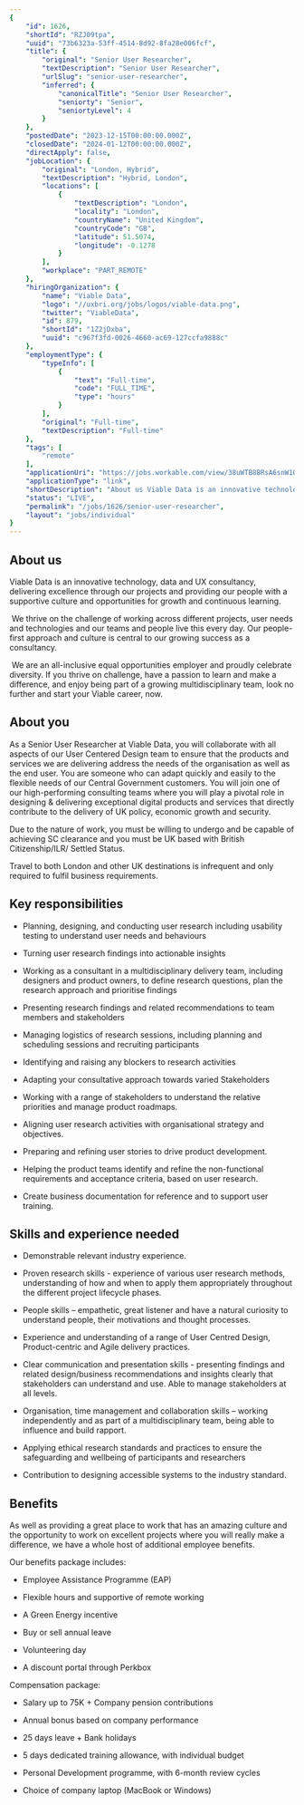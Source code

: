 ```yaml
---
{
	"id": 1626,
	"shortId": "RZJ09tpa",
	"uuid": "73b6323a-53ff-4514-8d92-8fa28e006fcf",
	"title": {
		"original": "Senior User Researcher",
		"textDescription": "Senior User Researcher",
		"urlSlug": "senior-user-researcher",
		"inferred": {
			"canonicalTitle": "Senior User Researcher",
			"seniorty": "Senior",
			"seniortyLevel": 4
		}
	},
	"postedDate": "2023-12-15T00:00:00.000Z",
	"closedDate": "2024-01-12T00:00:00.000Z",
	"directApply": false,
	"jobLocation": {
		"original": "London, Hybrid",
		"textDescription": "Hybrid, London",
		"locations": [
			{
				"textDescription": "London",
				"locality": "London",
				"countryName": "United Kingdom",
				"countryCode": "GB",
				"latitude": 51.5074,
				"longitude": -0.1278
			}
		],
		"workplace": "PART_REMOTE"
	},
	"hiringOrganization": {
		"name": "Viable Data",
		"logo": "//uxbri.org/jobs/logos/viable-data.png",
		"twitter": "ViableData",
		"id": 879,
		"shortId": "1Z2jDxba",
		"uuid": "c967f3fd-0026-4660-ac69-127ccfa9888c"
	},
	"employmentType": {
		"typeInfo": [
			{
				"text": "Full-time",
				"code": "FULL_TIME",
				"type": "hours"
			}
		],
		"original": "Full-time",
		"textDescription": "Full-time"
	},
	"tags": [
		"remote"
	],
	"applicationUri": "https://jobs.workable.com/view/38uWTB8BRsA6snW1QkSHM3/hybrid-senior-user-researcher-in-london-at-viable-data-ltd",
	"applicationType": "link",
	"shortDescription": "About us Viable Data is an innovative technology, data and UX consultancy, delivering excellence through our projects and providing our people with a supportive culture and opportunities for growth",
	"status": "LIVE",
	"permalink": "/jobs/1626/senior-user-researcher",
	"layout": "jobs/individual"
}
---
```

<h2>About us&nbsp;&nbsp;</h2><p>Viable Data is an innovative technology, data and UX consultancy, delivering excellence through our projects and providing our people with a supportive culture and opportunities for growth and continuous learning.&nbsp;&nbsp;</p><p>&nbsp;We thrive on the challenge of working across different projects, user needs and technologies and our teams and people live this every day. Our people-first approach and culture is central to our growing success as a consultancy.&nbsp;&nbsp;</p><p>&nbsp;We are an all-inclusive equal opportunities employer and proudly celebrate diversity. If you thrive on challenge, have a passion to learn and make a difference, and enjoy being part of a growing multidisciplinary team, look no further and start your Viable career, now.&nbsp;</p><h2>About you</h2><p>As a Senior User Researcher at Viable Data, you will collaborate with all aspects of our User Centered Design team to ensure that the products and services we are delivering address the needs of the organisation as well as the end user. You are someone who can adapt quickly and easily to the flexible needs of our Central Government customers. You will join one of our high-performing consulting teams where you will play a pivotal role in designing &amp; delivering exceptional digital products and services that directly contribute to the delivery of UK policy, economic growth and security.</p><p>Due to the nature of work, you must be willing to undergo and be capable of achieving SC clearance and you must be UK based with British Citizenship/ILR/ Settled Status.</p><p>Travel to both London and other UK destinations is infrequent and only required to fulfil business requirements.</p><h2>Key responsibilities</h2><ul><li><p>Planning, designing, and conducting user research including usability testing to understand user needs and behaviours</p></li><li><p>Turning user research findings into actionable insights</p></li><li><p>Working as a consultant in a multidisciplinary delivery team, including designers and product owners, to define research questions, plan the research approach and prioritise findings</p></li><li><p>Presenting research findings and related recommendations to team members and stakeholders</p></li><li><p>Managing logistics of research sessions, including planning and scheduling sessions and recruiting participants</p></li><li><p>Identifying and raising any blockers to research activities</p></li><li><p>Adapting your consultative approach towards varied Stakeholders</p></li><li><p>Working with a range of stakeholders to understand the relative priorities and manage product roadmaps.</p></li><li><p>Aligning user research activities with organisational strategy and objectives.</p></li><li><p>Preparing and refining user stories to drive product development.</p></li><li><p>Helping the product teams identify and refine the non-functional requirements and acceptance criteria, based on user research.</p></li><li><p>Create business documentation for reference and to support user training.</p></li></ul><h2>Skills and experience needed&nbsp;</h2><ul><li><p>Demonstrable relevant industry experience.</p></li><li><p>Proven research skills - experience of various user research methods, understanding of how and when to apply them appropriately throughout the different project lifecycle phases.</p></li><li><p>People skills – empathetic, great listener and have a natural curiosity to understand people, their motivations and thought processes.</p></li><li><p>Experience and understanding of a range of User Centred Design, Product-centric and Agile delivery practices.</p></li><li><p>Clear communication and presentation skills - presenting findings and related design/business recommendations and insights clearly that stakeholders can understand and use. Able to manage stakeholders at all levels.</p></li><li><p>Organisation, time management and collaboration skills – working independently and as part of a multidisciplinary team, being able to influence and build rapport.</p></li><li><p>Applying ethical research standards and practices to ensure the safeguarding and wellbeing of participants and researchers</p></li><li><p>Contribution to designing accessible systems to the industry standard.</p></li></ul><h2>Benefits</h2><p>As well as providing a great place to work that has an amazing culture and the opportunity to work on excellent projects where you will really make a difference, we have a whole host of additional employee benefits.</p><p>Our benefits package includes:</p><ul><li><p>Employee Assistance Programme (EAP)</p></li><li><p>Flexible hours and supportive of remote working</p></li><li><p>A Green Energy incentive</p></li><li><p>Buy or sell annual leave</p></li><li><p>Volunteering day</p></li></ul><ul><li><p>A discount portal through Perkbox</p></li></ul><p>Compensation package:</p><ul><li><p>Salary up to 75K + Company pension contributions</p></li><li><p>Annual bonus based on company performance</p></li><li><p>25 days leave + Bank holidays</p></li><li><p>5 days dedicated training allowance, with individual budget</p></li><li><p>Personal Development programme, with 6-month review cycles</p></li><li><p>Choice of company laptop (MacBook or Windows)</p></li></ul>
